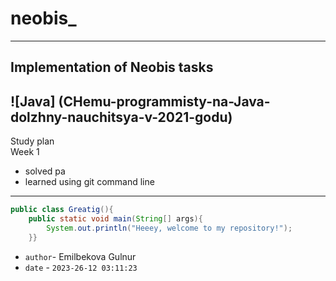 # neobis_
---
Implementation of Neobis tasks
---
![Java] (CHemu-programmisty-na-Java-dolzhny-nauchitsya-v-2021-godu)
---
Study plan</br>
Week 1</br>
- solved pa
- learned using git command line
---
```Java
public class Greatig(){
    public static void main(String[] args){
        System.out.println("Heeey, welcome to my repository!");
    }}
```

 - `author`- Emilbekova Gulnur
 - `date` - `2023-26-12 03:11:23`